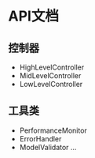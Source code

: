 # API文档

## 控制器
- HighLevelController
- MidLevelController 
- LowLevelController

## 工具类
- PerformanceMonitor
- ErrorHandler
- ModelValidator
...
